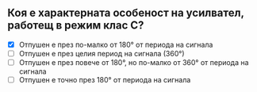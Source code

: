 ## Коя е характерната особеност на усилвател, работещ в режим клас С?

<!-- Верният отговор е отбелязан с [X] -->

- [X] Отпушен е през по-малко от 180° от периода на сигнала
- [ ] Отпушен е през целия период на сигнала (360°)
- [ ] Отпушен е през повече от 180°, но по-малко от 360° от периода на сигнала
- [ ] Отпушен е точно през 180° от периода на сигнала
